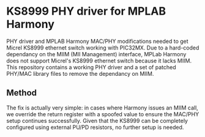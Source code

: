 # KS8999 PHY driver for MPLAB Harmony
PHY driver and MPLAB Harmony MAC/PHY modifications needed to get Micrel KS8999 ethernet switch working with PIC32MX. Due to a hard-coded dependancy on the MIIM (MII Management) interface, MPLab Harmony does not support Micrel's KS8999 ethernet switch because it lacks MIIM. This repository contains a working PHY driver and a set of patched PHY/MAC library files to remove the dependancy on MIIM.

## Method

The fix is actually very simple: in cases where Harmony issues an MIIM call, we override the return register with a spoofed value to ensure the MAC/PHY setup continues successfully. Given that the KS8999 can be completely configured using external PU/PD resistors, no further setup is needed.
